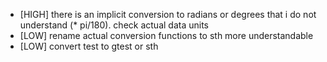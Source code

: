 * [HIGH] there is an implicit conversion to radians or degrees that i do not understand (* pi/180). check actual data units 
* [LOW] rename actual conversion functions to sth more understandable
* [LOW] convert test to gtest or sth

